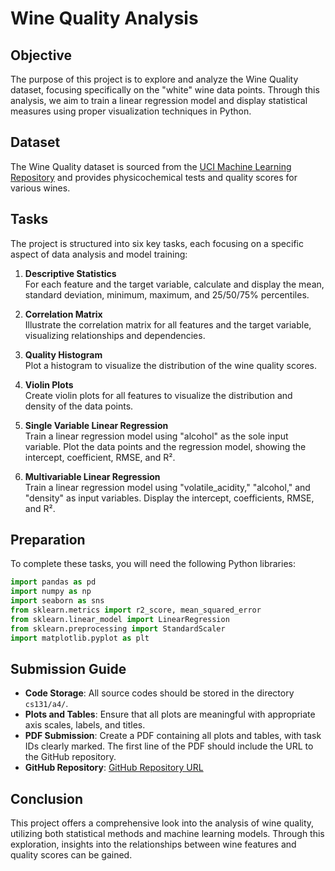 
# Wine Quality Analysis

## Objective

The purpose of this project is to explore and analyze the Wine Quality dataset, focusing specifically on the "white" wine data points. Through this analysis, we aim to train a linear regression model and display statistical measures using proper visualization techniques in Python.

## Dataset

The Wine Quality dataset is sourced from the [UCI Machine Learning Repository](https://archive.ics.uci.edu/dataset/186/wine+qualityLinks) and provides physicochemical tests and quality scores for various wines.

## Tasks

The project is structured into six key tasks, each focusing on a specific aspect of data analysis and model training:

1. **Descriptive Statistics**  
   For each feature and the target variable, calculate and display the mean, standard deviation, minimum, maximum, and 25/50/75% percentiles.

2. **Correlation Matrix**  
   Illustrate the correlation matrix for all features and the target variable, visualizing relationships and dependencies.

3. **Quality Histogram**  
   Plot a histogram to visualize the distribution of the wine quality scores.

4. **Violin Plots**  
   Create violin plots for all features to visualize the distribution and density of the data points.

5. **Single Variable Linear Regression**  
   Train a linear regression model using "alcohol" as the sole input variable. Plot the data points and the regression model, showing the intercept, coefficient, RMSE, and R².

6. **Multivariable Linear Regression**  
   Train a linear regression model using "volatile_acidity," "alcohol," and "density" as input variables. Display the intercept, coefficients, RMSE, and R².

## Preparation

To complete these tasks, you will need the following Python libraries:

```python
import pandas as pd
import numpy as np
import seaborn as sns
from sklearn.metrics import r2_score, mean_squared_error
from sklearn.linear_model import LinearRegression
from sklearn.preprocessing import StandardScaler
import matplotlib.pyplot as plt
```

## Submission Guide

- **Code Storage**: All source codes should be stored in the directory `cs131/a4/`.
- **Plots and Tables**: Ensure that all plots are meaningful with appropriate axis scales, labels, and titles.
- **PDF Submission**: Create a PDF containing all plots and tables, with task IDs clearly marked. The first line of the PDF should include the URL to the GitHub repository.
- **GitHub Repository**: [GitHub Repository URL](https://github.com/Opbabe/cs131-/)

## Conclusion

This project offers a comprehensive look into the analysis of wine quality, utilizing both statistical methods and machine learning models. Through this exploration, insights into the relationships between wine features and quality scores can be gained.
